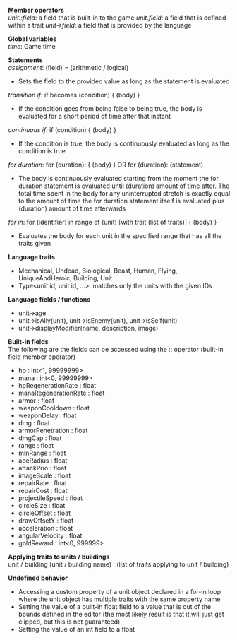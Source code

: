 **Member operators**  
_unit::field_: a field that is built-in to the game
_unit.field_: a field that is defined within a trait
_unit->field_: a field that is provided by the language

**Global variables**  
_time_: Game time

**Statements**  
_assignment_: (field) = (arithmetic / logical)
- Sets the field to the provided value as long as the statement is evaluated

_transition if_: if becomes (condition) { (body) }
- If the condition goes from being false to being true, the body is evaluated for a short period of time after that instant

_continuous if_: if (condition) { (body) }
- If the condition is true, the body is continuously evaluated as long as the condition is true

_for duration_: for (duration): { (body) } OR for (duration): (statement)
- The body is continuously evaluated starting from the moment the for duration statement is evaluated until (duration) amount of time after. The total time spent in the body for any uninterrupted stretch is exactly equal to the amount of time the for duration statement itself is evaluated plus (duration) amount of time afterwards

_for in_: for (identifier) in range of (unit) [with trait (list of traits)] { (body) }
- Evaluates the body for each unit in the specified range that has all the traits given

**Language traits**  
- Mechanical, Undead, Biological, Beast, Human, Flying, UniqueAndHeroic, Building, Unit
- Type\<unit id, unit id, ...\>: matches only the units with the given IDs

**Language fields / functions**  
- unit->age
- unit->isAlly(unit), unit->isEnemy(unit), unit->isSelf(unit)
- unit->displayModifier(name, description, image)

**Built-in fields**  
The following are the fields can be accessed using the :: operator (built-in field member operator)
- hp : int<1, 99999999>
- mana : int<0, 99999999>
- hpRegenerationRate : float
- manaRegenerationRate : float
- armor : float
- weaponCooldown : float
- weaponDelay : float
- dmg : float
- armorPenetration : float
- dmgCap : float
- range : float
- minRange : float
- aoeRadius : float
- attackPrio : float
- imageScale : float
- repairRate : float
- repairCost : float
- projectileSpeed : float
- circleSize : float
- circleOffset : float
- drawOffsetY : float
- acceleration : float
- angularVelocity : float
- goldReward : int<0, 999999>

**Applying traits to units / buildings**  
unit / building (unit / building name) : (list of traits applying to unit / building)

**Undefined behavior**  
- Accessing a custom property of a unit object declared in a for-in loop where the unit object has multiple traits with the same property name
- Setting the value of a built-in float field to a value that is out of the bounds defined in the editor (the most likely result is that it will just get clipped, but this is not guaranteed)
- Setting the value of an int field to a float

